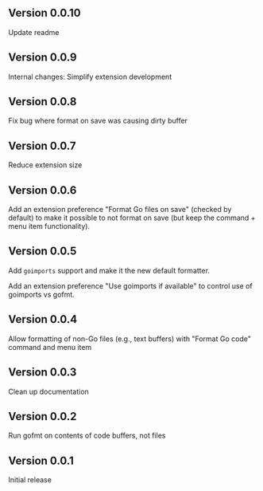 ## Version 0.0.10

Update readme

## Version 0.0.9

Internal changes: Simplify extension development

## Version 0.0.8

Fix bug where format on save was causing dirty buffer

## Version 0.0.7

Reduce extension size

## Version 0.0.6

Add an extension preference "Format Go files on save" (checked by default) to make it possible to not format on save (but keep the command + menu item functionality).

## Version 0.0.5

Add `goimports` support and make it the new default formatter.

Add an extension preference "Use goimports if available" to control use of goimports vs gofmt.

## Version 0.0.4

Allow formatting of non-Go files (e.g., text buffers) with "Format Go code" command and menu item

## Version 0.0.3

Clean up documentation

## Version 0.0.2

Run gofmt on contents of code buffers, not files

## Version 0.0.1

Initial release
